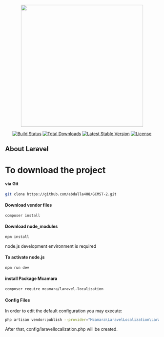 <p align="center"><a href="https://laravel.com" target="_blank"><img src="https://raw.githubusercontent.com/laravel/art/master/logo-lockup/5%20SVG/2%20CMYK/1%20Full%20Color/laravel-logolockup-cmyk-red.svg" width="400"></a></p>

<p align="center">
<a href="https://travis-ci.org/laravel/framework"><img src="https://travis-ci.org/laravel/framework.svg" alt="Build Status"></a>
<a href="https://packagist.org/packages/laravel/framework"><img src="https://img.shields.io/packagist/dt/laravel/framework" alt="Total Downloads"></a>
<a href="https://packagist.org/packages/laravel/framework"><img src="https://img.shields.io/packagist/v/laravel/framework" alt="Latest Stable Version"></a>
<a href="https://packagist.org/packages/laravel/framework"><img src="https://img.shields.io/packagist/l/laravel/framework" alt="License"></a>
</p>

## About Laravel

# To download the project 
#### via Git
```bash
git clone https://github.com/abdalla408/GCMST-2.git
```
#### Download vendor files
```bash
composer install
```
#### Download node_modules
```bash
npm install
```
node.js development environment is required
#### To activate node.js
```bash
npm run dev
```
#### install Package Mcamara
```bash
composer require mcamara/laravel-localization
```
#### Config Files
In order to edit the default configuration you may execute:
```bash
php artisan vendor:publish --provider="Mcamara\LaravelLocalization\LaravelLocalizationServiceProvider"
```
After that, config/laravellocalization.php will be created.
